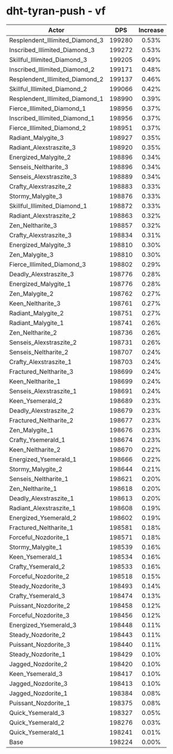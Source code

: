 # dht-tyran-push - vf
| Actor | DPS | Increase |
|---|:---:|:---:|
|Resplendent_Illimited_Diamond_3|199280|0.53%|
|Inscribed_Illimited_Diamond_3|199272|0.53%|
|Skillful_Illimited_Diamond_3|199205|0.49%|
|Inscribed_Illimited_Diamond_2|199171|0.48%|
|Resplendent_Illimited_Diamond_2|199137|0.46%|
|Skillful_Illimited_Diamond_2|199066|0.42%|
|Resplendent_Illimited_Diamond_1|198990|0.39%|
|Fierce_Illimited_Diamond_1|198956|0.37%|
|Inscribed_Illimited_Diamond_1|198956|0.37%|
|Fierce_Illimited_Diamond_2|198951|0.37%|
|Radiant_Malygite_3|198927|0.35%|
|Radiant_Alexstraszite_3|198920|0.35%|
|Energized_Malygite_2|198896|0.34%|
|Senseis_Neltharite_3|198896|0.34%|
|Senseis_Alexstraszite_3|198889|0.34%|
|Crafty_Alexstraszite_2|198883|0.33%|
|Stormy_Malygite_3|198876|0.33%|
|Skillful_Illimited_Diamond_1|198872|0.33%|
|Radiant_Alexstraszite_2|198863|0.32%|
|Zen_Neltharite_3|198857|0.32%|
|Crafty_Alexstraszite_3|198834|0.31%|
|Energized_Malygite_3|198810|0.30%|
|Zen_Malygite_3|198810|0.30%|
|Fierce_Illimited_Diamond_3|198802|0.29%|
|Deadly_Alexstraszite_3|198776|0.28%|
|Energized_Malygite_1|198776|0.28%|
|Zen_Malygite_2|198762|0.27%|
|Keen_Neltharite_3|198761|0.27%|
|Radiant_Malygite_2|198751|0.27%|
|Radiant_Malygite_1|198741|0.26%|
|Zen_Neltharite_2|198736|0.26%|
|Senseis_Alexstraszite_2|198731|0.26%|
|Senseis_Neltharite_2|198707|0.24%|
|Crafty_Alexstraszite_1|198703|0.24%|
|Fractured_Neltharite_3|198699|0.24%|
|Keen_Neltharite_1|198699|0.24%|
|Senseis_Alexstraszite_1|198691|0.24%|
|Keen_Ysemerald_2|198689|0.23%|
|Deadly_Alexstraszite_2|198679|0.23%|
|Fractured_Neltharite_2|198677|0.23%|
|Zen_Malygite_1|198676|0.23%|
|Crafty_Ysemerald_1|198674|0.23%|
|Keen_Neltharite_2|198670|0.22%|
|Energized_Ysemerald_1|198666|0.22%|
|Stormy_Malygite_2|198644|0.21%|
|Senseis_Neltharite_1|198621|0.20%|
|Zen_Neltharite_1|198618|0.20%|
|Deadly_Alexstraszite_1|198613|0.20%|
|Radiant_Alexstraszite_1|198608|0.19%|
|Energized_Ysemerald_2|198602|0.19%|
|Fractured_Neltharite_1|198581|0.18%|
|Forceful_Nozdorite_1|198571|0.18%|
|Stormy_Malygite_1|198539|0.16%|
|Keen_Ysemerald_1|198534|0.16%|
|Crafty_Ysemerald_2|198533|0.16%|
|Forceful_Nozdorite_2|198518|0.15%|
|Steady_Nozdorite_3|198493|0.14%|
|Crafty_Ysemerald_3|198474|0.13%|
|Puissant_Nozdorite_2|198458|0.12%|
|Forceful_Nozdorite_3|198456|0.12%|
|Energized_Ysemerald_3|198448|0.11%|
|Steady_Nozdorite_2|198443|0.11%|
|Puissant_Nozdorite_3|198440|0.11%|
|Steady_Nozdorite_1|198429|0.10%|
|Jagged_Nozdorite_2|198420|0.10%|
|Keen_Ysemerald_3|198417|0.10%|
|Jagged_Nozdorite_3|198413|0.10%|
|Jagged_Nozdorite_1|198384|0.08%|
|Puissant_Nozdorite_1|198375|0.08%|
|Quick_Ysemerald_3|198327|0.05%|
|Quick_Ysemerald_2|198276|0.03%|
|Quick_Ysemerald_1|198241|0.01%|
|Base|198224|0.00%|
